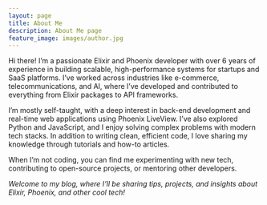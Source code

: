 ```yaml
---
layout: page
title: About Me
description: About Me page
feature_image: images/author.jpg
---
```


Hi there! I’m a passionate Elixir and Phoenix developer with over 6 years of experience in building scalable, high-performance systems for startups and SaaS platforms. I’ve worked across industries like e-commerce, telecommunications, and AI, where I’ve developed and contributed to everything from Elixir packages to API frameworks.

I’m mostly self-taught, with a deep interest in back-end development and real-time web applications using Phoenix LiveView. I’ve also explored Python and JavaScript, and I enjoy solving complex problems with modern tech stacks. In addition to writing clean, efficient code, I love sharing my knowledge through tutorials and how-to articles.

When I’m not coding, you can find me experimenting with new tech, contributing to open-source projects, or mentoring other developers.


*Welcome to my blog, where I’ll be sharing tips, projects, and insights about Elixir, Phoenix, and other cool tech!*
